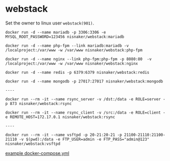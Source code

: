 # webstack

Set the owner to linux user `webstack(901)`.

```
docker run -d --name mariadb -p 3306:3306 -e MYSQL_ROOT_PASSWORD=123456 nisnaker/webstack:mariadb 

docker run -d --name php-fpm --link mariadb:mariadb -v /localproject:/var/www -w /var/www nisnaker/webstack:php-fpm

docker run -d --name nginx --link php-fpm:php-fpm -p 8080:80  -v /localproject:/var/www -w /var/www nisnaker/webstack:nginx

docker run -d --name redis -p 6379:6379 nisnaker/webstack:redis

docker run -d --name mongodb -p 27017:27017 nisnaker/webstack:mongodb

----

docker run --rm -it --name rsync_server -v /dst:/data -e ROLE=server -p 873 nisnaker/webstack:rsync

docker run --rm -it --name rsync_client -v /src:/data -e ROLE=client -e REMOTE_HOST=172.17.0.1 nisnaker/webstack:rsync

----

docker run --rm -it --name vsftpd -p 20-21:20-21 -p 21100-21110:21100-21110 -v $(pwd):/data -e FTP_USER=admin -e FTP_PASS="admin@123" nisnaker/webstack:vsftpd

```

[example docker-compose.yml](https://github.com/nisnaker/webstack/blob/master/docker/docker-compose.yml)